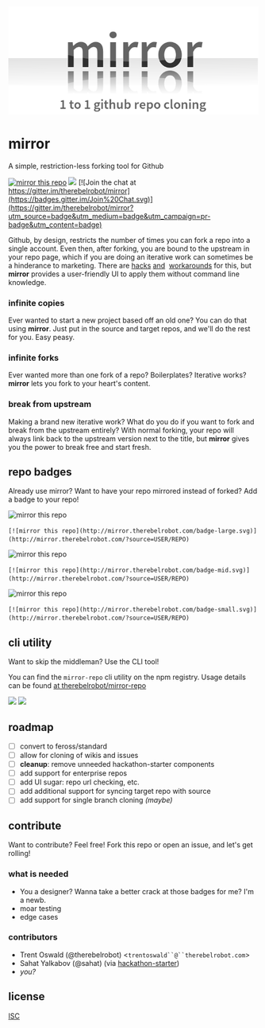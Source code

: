 ![mirror-banner](/mirror-banner.png)

# mirror

A simple, restriction-less forking tool for Github

[![mirror this repo](http://mirror.therebelrobot.com/badge-mid.svg)](http://mirror.therebelrobot.com/?source=therebelrobot/mirror)
[![](https://ga-beacon.appspot.com/UA-59630297-4/mirror/README?flat)](https://github.com/igrigorik/ga-beacon)
[![Join the chat at https://gitter.im/therebelrobot/mirror](https://badges.gitter.im/Join%20Chat.svg)](https://gitter.im/therebelrobot/mirror?utm_source=badge&utm_medium=badge&utm_campaign=pr-badge&utm_content=badge)


Github, by design, restricts the number of times you can fork a repo into a single account. Even then, after forking, you are bound to the upstream in your repo page, which if you are doing an iterative work can sometimes be a hinderance to marketing. There are [hacks](https://adrianshort.org/create-multiple-forks-of-a-github-repo/)  [and](http://therebelrobot.com/tech/2015/10/16/a-simple-method-to-fork-repos-more-than-once.html)  [workarounds](https://help.github.com/articles/duplicating-a-repository/) for this, but **mirror** provides a user-friendly UI to apply them without command line knowledge.

### infinite copies

Ever wanted to start a new project based off an old one? You can do that using **mirror**. Just put in the source and target repos, and we'll do the rest for you. Easy peasy.

### infinite forks

Ever wanted more than one fork of a repo? Boilerplates? Iterative works? **mirror** lets you fork to your heart's content.

### break from upstream

Making a brand new iterative work? What do you do if you want to fork and break from the upstream entirely? With normal forking, your repo will always link back to the upstream version next to the title, but **mirror** gives you the power to break free and start fresh.

## repo badges

Already use mirror? Want to have your repo mirrored instead of forked? Add a badge to your repo!

![mirror this repo](http://mirror.therebelrobot.com/badge-large.svg)

`[![mirror this repo](http://mirror.therebelrobot.com/badge-large.svg)](http://mirror.therebelrobot.com/?source=USER/REPO)`

![mirror this repo](http://mirror.therebelrobot.com/badge-mid.svg)

`[![mirror this repo](http://mirror.therebelrobot.com/badge-mid.svg)](http://mirror.therebelrobot.com/?source=USER/REPO)`

![mirror this repo](http://mirror.therebelrobot.com/badge-small.svg)

`[![mirror this repo](http://mirror.therebelrobot.com/badge-small.svg)](http://mirror.therebelrobot.com/?source=USER/REPO)`

## cli utility

Want to skip the middleman? Use the CLI tool!

You can find the `mirror-repo` cli utility on the npm registry. Usage details can be found [at therebelrobot/mirror-repo](https://github.com/therebelrobot/mirror-repo)

[![](https://nodei.co/npm/mirror-repo.png?downloads=true)](https://github.com/therebelrobot/mirror-repo)
[![](https://nodei.co/npm-dl/mirror-repo.png?months=3&height=2)](https://github.com/therebelrobot/mirror-repo)

## roadmap

- [ ] convert to feross/standard
- [ ] allow for cloning of wikis and issues
- [ ] **cleanup**: remove unneeded hackathon-starter components
- [ ] add support for enterprise repos
- [ ] add UI sugar: repo url checking, etc.
- [ ] add additional support for syncing target repo with source
- [ ] add support for single branch cloning *(maybe)*

## contribute

Want to contribute? Feel free! Fork this repo or open an issue, and let's get rolling!

### what is needed

- You a designer? Wanna take a better crack at those badges for me? I'm a newb.
- moar testing
- edge cases

### contributors

- Trent Oswald (@therebelrobot) <`trentoswald``@``therebelrobot.com`>
- Sahat Yalkabov (@sahat) (via [hackathon-starter](https://github.com/sahat/hackathon-starter))
- *you?*

## license

[ISC](https://tldrlegal.com/license/-isc-license)
